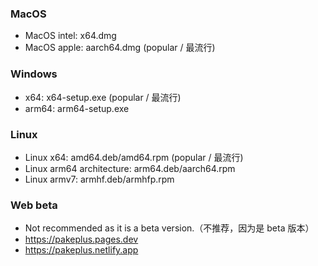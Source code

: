 ### MacOS

-   MacOS intel: x64.dmg
-   MacOS apple: aarch64.dmg (popular / 最流行)

### Windows

-   x64: x64-setup.exe (popular / 最流行)
-   arm64: arm64-setup.exe

### Linux

-   Linux x64: amd64.deb/amd64.rpm (popular / 最流行)
-   Linux arm64 architecture: arm64.deb/aarch64.rpm
-   Linux armv7: armhf.deb/armhfp.rpm

### Web beta

-   Not recommended as it is a beta version.（不推荐，因为是 beta 版本）
-   https://pakeplus.pages.dev
-   https://pakeplus.netlify.app
